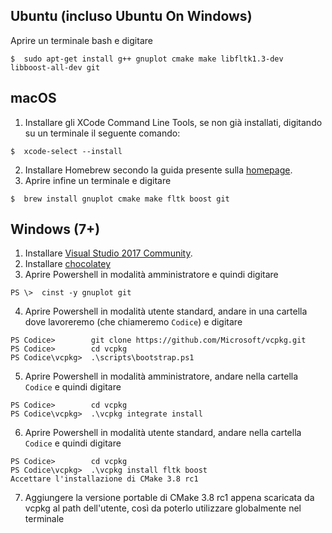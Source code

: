 ## Ubuntu (incluso Ubuntu On Windows)
Aprire un terminale bash e digitare  
```
$  sudo apt-get install g++ gnuplot cmake make libfltk1.3-dev libboost-all-dev git
```


## macOS
1) Installare gli XCode Command Line Tools, se non già installati, digitando su un terminale il seguente comando:
```
$  xcode-select --install
```
2) Installare Homebrew secondo la guida presente sulla [homepage](https://brew.sh/index_it.html).  
3) Aprire infine un terminale e digitare  
```
$  brew install gnuplot cmake make fltk boost git
```

## Windows (7+)
1) Installare [Visual Studio 2017 Community](http://visualstudio.com).  
2) Installare [chocolatey](http://chocolatey.org)
3) Aprire Powershell in modalità amministratore e quindi digitare
```
PS \>  cinst -y gnuplot git 
```
4) Aprire Powershell in modalità utente standard, andare in una cartella dove lavoreremo (che chiameremo `Codice`) e digitare
```
PS Codice>        git clone https://github.com/Microsoft/vcpkg.git
PS Codice>        cd vcpkg
PS Codice\vcpkg>  .\scripts\bootstrap.ps1 
```
5) Aprire Powershell in modalità amministratore, andare nella cartella `Codice` e quindi digitare
```
PS Codice>        cd vcpkg
PS Codice\vcpkg>  .\vcpkg integrate install
```
6) Aprire Powershell in modalità utente standard, andare nella cartella `Codice` e quindi digitare
```
PS Codice>        cd vcpkg
PS Codice\vcpkg>  .\vcpkg install fltk boost 
Accettare l'installazione di CMake 3.8 rc1
```
7) Aggiungere la versione portable di CMake 3.8 rc1 appena scaricata da vcpkg al path dell'utente, così da poterlo utilizzare globalmente nel terminale



